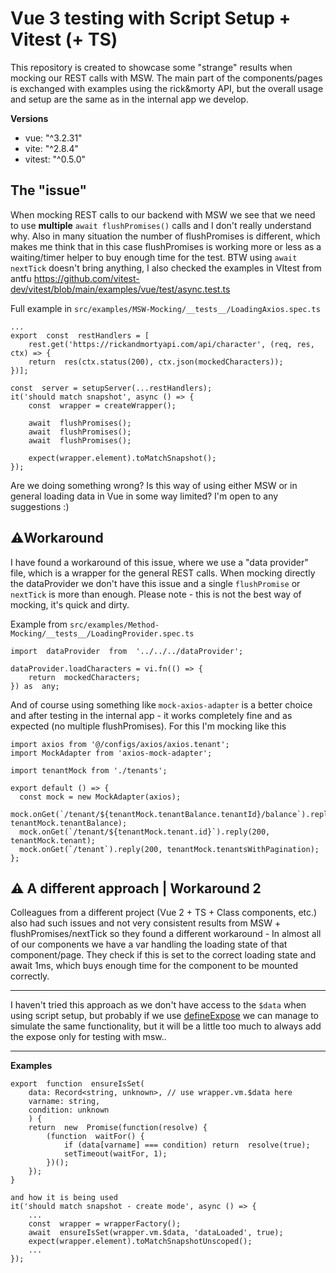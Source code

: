 # Vue 3 testing with Script Setup + Vitest (+ TS)

This repository is created to showcase some "strange" results when mocking our REST calls with MSW. The main part of the components/pages is exchanged with examples using the rick&morty API, but the overall usage and setup are the same as in the internal app we develop.

**Versions**
- vue: "^3.2.31"
- vite: "^2.8.4"
- vitest: "^0.5.0"

## The "issue"
When mocking REST calls to our backend with MSW we see that we need to use **multiple** `await flushPromises()` calls and I don't really understand why. Also in many situation the number of flushPromises is different, which makes me think that in this case flushPromises is working more or less as a waiting/timer helper to buy enough time for the test. BTW using `await nextTick` doesn't bring anything, I also checked the examples in VItest from antfu https://github.com/vitest-dev/vitest/blob/main/examples/vue/test/async.test.ts

Full example in `src/examples/MSW-Mocking/__tests__/LoadingAxios.spec.ts`
```
...
export  const  restHandlers = [
	rest.get('https://rickandmortyapi.com/api/character', (req, res, ctx) => {
	return  res(ctx.status(200), ctx.json(mockedCharacters));
})];

const  server = setupServer(...restHandlers);
it('should match snapshot', async () => {
	const  wrapper = createWrapper();

	await  flushPromises();
	await  flushPromises();
	await  flushPromises();

	expect(wrapper.element).toMatchSnapshot();
});
```

Are we doing something wrong? Is this way of using either MSW or in general loading data in Vue in some way limited? I'm open to any suggestions :)



## ⚠️Workaround

I have found a workaround of this issue, where we use a "data provider" file, which is a wrapper for the general REST calls. When mocking directly the dataProvider we don't have this issue and a single `flushPromise` or `nextTick` is more than enough. 
Please note - this is not the best way of mocking, it's quick and dirty.

Example from `src/examples/Method-Mocking/__tests__/LoadingProvider.spec.ts`
```
import  dataProvider  from  '../../../dataProvider';

dataProvider.loadCharacters = vi.fn(() => {
	return  mockedCharacters;
}) as  any;
```

And of course using something like `mock-axios-adapter` is a better choice and after testing in the internal app - it works completely fine and as expected (no multiple flushPromises). For this I'm mocking like this

```
import axios from '@/configs/axios/axios.tenant';
import MockAdapter from 'axios-mock-adapter';

import tenantMock from './tenants';

export default () => {
  const mock = new MockAdapter(axios);
  mock.onGet(`/tenant/${tenantMock.tenantBalance.tenantId}/balance`).reply(200, tenantMock.tenantBalance);
  mock.onGet(`/tenant/${tenantMock.tenant.id}`).reply(200, tenantMock.tenant);
  mock.onGet(`/tenant`).reply(200, tenantMock.tenantsWithPagination);
};

```

## ⚠️ A different approach | Workaround 2

Colleagues from a  different project (Vue 2 + TS + Class components, etc.) also had such issues and not very consistent results from MSW + flushPromises/nextTick so they found a different workaround - In almost all of our components we have a var handling the loading state of that component/page. They check if this is set to the correct loading state and await 1ms, which buys enough time for the component to be mounted correctly.

-----------
I haven't tried this approach as we don't have access to the `$data` when using script setup, but probably if we use [defineExpose](https://vuejs.org/api/sfc-script-setup.html#defineexpose) we can manage to simulate the same functionality, but it will be a little too much to always add the expose only for testing with msw..

-----------

**Examples**
```
export  function  ensureIsSet(
	data: Record<string, unknown>, // use wrapper.vm.$data here
	varname: string,
	condition: unknown
	) {
	return  new  Promise(function(resolve) {
		(function  waitFor() {
			if (data[varname] === condition) return  resolve(true);
			setTimeout(waitFor, 1);
		})();
	});
}

and how it is being used
it('should match snapshot - create mode', async () => {
	...
	const  wrapper = wrapperFactory();
	await  ensureIsSet(wrapper.vm.$data, 'dataLoaded', true);
	expect(wrapper.element).toMatchSnapshotUnscoped();
	...
});
``` 